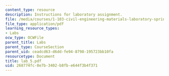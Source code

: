 ```yaml
---
content_type: resource
description: Instructions for laboratory assignment.
file: /media/courses/1-103-civil-engineering-materials-laboratory-spring-2004/268774fc8e7b3402b8fbe644f3b4f371_lab_5.pdf
file_type: application/pdf
learning_resource_types:
- Labs
ocw_type: OCWFile
parent_title: Labs
parent_type: CourseSection
parent_uid: ceadcd63-d6dd-fe94-8798-195723bb10fa
resourcetype: Document
title: lab_5.pdf
uid: 268774fc-8e7b-3402-b8fb-e644f3b4f371
---
```

